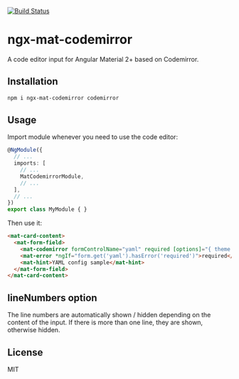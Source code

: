 [![Build Status](https://travis-ci.org/smnbbrv/ngx-mat-codemirror.svg?branch=master)](https://travis-ci.org/smnbbrv/ngx-mat-codemirror)

# ngx-mat-codemirror

A code editor input for Angular Material 2+ based on Codemirror.

## Installation

```sh
npm i ngx-mat-codemirror codemirror
```

## Usage

Import module whenever you need to use the code editor:

```typescript
@NgModule({
  // ...
  imports: [
    // ...
    MatCodemirrorModule,
    // ...
  ],
  // ...
})
export class MyModule { }
```

Then use it:

```html
<mat-card-content>
  <mat-form-field>
    <mat-codemirror formControlName="yaml" required [options]="{ theme: 'neat', mode: 'yaml' }" placeholder="YAML"></mat-codemirror>
    <mat-error *ngIf="form.get('yaml').hasError('required')">required</mat-error>
    <mat-hint>YAML config sample</mat-hint>
  </mat-form-field>
</mat-card-content>
```

## lineNumbers option

The line numbers are automatically shown / hidden depending on the content of the input. If there is more than one line, they are shown, otherwise hidden.

## License

MIT
